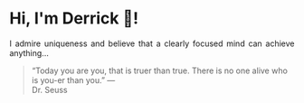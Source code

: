 # Hi, I'm Derrick 👋!
<p align="justify">I admire uniqueness and believe that a clearly focused mind can achieve anything...</p> 
<!-- #quote-start -->
<blockquote>&ldquo;Today you are you, that is truer than true. There is no one alive who is you-er than you.&rdquo; &mdash; <footer>Dr. Seuss</footer></blockquote>
<!-- #quote-end -->
